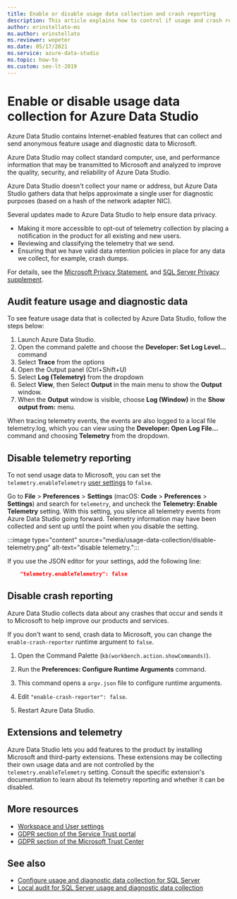```yaml
---
title: Enable or disable usage data collection and crash reporting
description: This article explains how to control if usage and crash reporting data is collected and sent to Microsoft.
author: erinstellato-ms
ms.author: erinstellato
ms.reviewer: wopeter
ms.date: 05/17/2021
ms.service: azure-data-studio
ms.topic: how-to
ms.custom: seo-lt-2019
---
```


# Enable or disable usage data collection for Azure Data Studio

Azure Data Studio contains Internet-enabled features that can collect and send anonymous feature usage and diagnostic data to Microsoft.

Azure Data Studio may collect standard computer, use, and performance information that may be transmitted to Microsoft and analyzed to improve the quality, security, and reliability of Azure Data Studio.

Azure Data Studio doesn't collect your name or address, but Azure Data Studio gathers data that helps approximate a single user for diagnostic purposes (based on a hash of the network adapter NIC).

Several updates made to Azure Data Studio to help ensure data privacy.

- Making it more accessible to opt-out of telemetry collection by placing a notification in the product for all existing and new users.
- Reviewing and classifying the telemetry that we send.
- Ensuring that we have valid data retention policies in place for any data we collect, for example, crash dumps.

For details, see the [Microsoft Privacy Statement](https://privacy.microsoft.com/privacystatement), and [SQL Server Privacy supplement](../sql-server/sql-server-privacy.md).

## Audit feature usage and diagnostic data

To see feature usage data that is collected by Azure Data Studio, follow the steps below:

1. Launch Azure Data Studio.
2. Open the command palette and choose the **Developer: Set Log Level...** command
3. Select **Trace** from the options
4. Open the Output panel (Ctrl+Shift+U)
5. Select **Log (Telemetry)** from the dropdown
6. Select **View**, then Select **Output** in the main menu to show the **Output** window. 
7. When the **Output** window is visible, choose **Log (Window)** in the **Show output from:** menu.

When tracing telemetry events, the events are also logged to a local file telemetry.log, which you can view using the **Developer: Open Log File...** command and choosing **Telemetry** from the dropdown.

## Disable telemetry reporting

To not send usage data to Microsoft, you can set the `telemetry.enableTelemetry` [user settings](settings.md) to `false`.

Go to **File** > **Preferences** > **Settings** (macOS: **Code** > **Preferences** > **Settings**) and search for `telemetry`, and uncheck the **Telemetry: Enable Telemetry** setting. With this setting, you silence all telemetry events from Azure Data Studio going forward. Telemetry information may have been collected and sent up until the point when you disable the setting.

:::image type="content" source="media/usage-data-collection/disable-telemetry.png" alt-text="disable telemetry.":::

If you use the JSON editor for your settings, add the following line:

```json
    "telemetry.enableTelemetry": false
```

## Disable crash reporting

Azure Data Studio collects data about any crashes that occur and sends it to Microsoft to help improve our products and services.

If you don't want to send, crash data to Microsoft, you can change the `enable-crash-reporter` runtime argument to `false`.

1. Open the Command Palette (`kb(workbench.action.showCommands)`).

2. Run the **Preferences: Configure Runtime Arguments** command.

3. This command opens a `argv.json` file to configure runtime arguments.

4. Edit `"enable-crash-reporter": false`.

5. Restart Azure Data Studio.

## Extensions and telemetry

Azure Data Studio lets you add features to the product by installing Microsoft and third-party extensions. These extensions may be collecting their own usage data and are not controlled by the `telemetry.enableTelemetry` setting. Consult the specific extension's documentation to learn about its telemetry reporting and whether it can be disabled.

## More resources

- [Workspace and User settings](settings.md)
- [GDPR section of the Service Trust portal](https://servicetrust.microsoft.com/ViewPage/GDPRGetStarted)
- [GDPR section of the Microsoft Trust Center](https://www.microsoft.com/trust-center/privacy/gdpr-overview?rtc=1) 

## See also

- [Configure usage and diagnostic data collection for SQL Server](../sql-server/usage-and-diagnostic-data-configuration-for-sql-server.md)
- [Local audit for SQL Server usage and diagnostic data collection](../sql-server/usage-and-diagnostic-data-in-local-audit.md)
